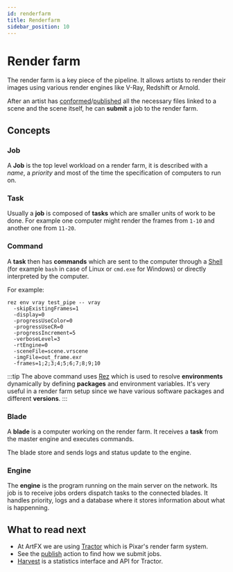 ```yaml
---
id: renderfarm
title: Renderfarm
sidebar_position: 10
---
```


# Render farm

The render farm is a key piece of the pipeline. It allows artists to render their images using various render engines like V-Ray, Redshift or Arnold.

After an artist has [conformed](../Silex/commonactions/conform)/[published](../Silex/commonactions/publish) all the necessary files linked to a scene and the scene itself, he can **submit** a job to the render farm.

## Concepts

### Job

A **Job** is the top level workload on a render farm, it is described with a _name_, a _priority_ and most of the time the specification of computers to run on.

### Task

Usually a **job** is composed of **tasks** which are smaller units of work to be done. For example one computer might render the frames from `1-10` and another one from `11-20`.

### Command

A **task** then has **commands** which are sent to the computer through a [Shell](<https://en.wikipedia.org/wiki/Shell_(computing)>) (for example `bash` in case of Linux or `cmd.exe` for Windows) or directly interpreted by the computer.

For example:

```shell
rez env vray test_pipe -- vray
  -skipExistingFrames=1
  -display=0
  -progressUseColor=0
  -progressUseCR=0
  -progressIncrement=5
  -verboseLevel=3
  -rtEngine=0
  -sceneFile=scene.vrscene
  -imgFile=out_frame.exr
  -frames=1;2;3;4;5;6;7;8;9;10
```

:::tip
The above command uses [Rez](https://github.com/nerdvegas/rez/) which is used to resolve **environments** dynamically by defining **packages** and environment variables. It's very useful in a render farm setup since we have various software packages and different **versions**.
:::

### Blade

A **blade** is a computer working on the render farm. It receives a **task** from the master engine and executes commands.

The blade store and sends logs and status update to the engine.

### Engine

The **engine** is the program running on the main server on the network. Its job is to receive jobs orders dispatch tasks to the connected blades. It handles priority, logs and a database where it stores information about what is happenning.

## What to read next

- At ArtFX we are using [Tractor](./tractor) which is Pixar's render farm system.
- See the [publish](../Silex/commonactions/publish) action to find how we submit jobs.
- [Harvest](./harvest) is a statistics interface and API for Tractor.

